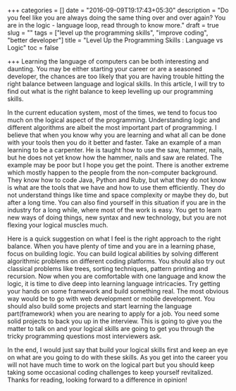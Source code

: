 +++
categories = []
date = "2016-09-09T19:17:43+05:30"
description = "Do you feel like you are always doing the same thing over and over again? You are in the logic - language loop, read through to know more."
draft = true
slug = ""
tags = ["level up the programming skills", "improve coding",
"better developer"]
title = "Level Up the Programming Skills : Language vs Logic"
toc = false

+++
Learning the language of computers can be both interesting and daunting. You may be either starting your career or are a seasoned developer, the chances are too likely that you are having trouble hitting the right balance between language and logical skills.  In this article, I will try to find out what is the right balance to keep levelling up our programming skills.

In the current education system, most of the times, we tend to focus too much on the logical aspect of the programming. Understanding logic and different algorithms are albeit the most important part of programming. I believe that when you know why you are learning and what all can be done with your tools then you do it better and faster. Take an example of a man learning to be a carpenter. He is taught how to use the saw, hammer, nails, but he does not yet know how the hammer, nails and saw are related. The example may be poor but I hope you get the point. There is another extreme which mostly happen to the people from the non-computer background. They know how to code Java, Python and Ruby, but what they do not know is what are the tools that we have and how to use them efficiently. They do not understand things like time and space complexity or maybe they do, but after a long time. You can also find yourself in this situation if you are in the industry for a long while, where most of the work is easy. You get to learn new ways of doing things, new syntax and new technology, but you are not flexing your logical muscles much.

Here is a quick suggestion on what I feel is the right approach to the right balance. When you have plenty of time and you are in a learning phase, focus on building logic. You can build logical abilities by solving different algorithmic problems on different coding platforms. You should also try out classical problems like trees, sorting techniques, pattern printing and recursion. Now when you are comfortable with one language and know the logic, it is time to dive deep into learning language intricacies. Try getting your hands on some framework and build something real. The most obvious way would be to go with  web development or mobile development. You should also build some projects and start learning the language part(framework) when you are nearing to apply for a job. You need some solid projects to back you up in the interview. This is going to give you the matter to talk on and your logical skills are going to get you through the tricky programming questions most interviewers ask.

In the end, I would just say that build your logical skills first and keep an eye on what are you going to do with these skills. As you get into the career you will not have much time to work on the logical part but you should keep taking some occasional coding challenges to keep yourself revitalized. Thanks for reading, looking forward to a difference in opinion!
